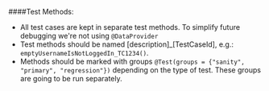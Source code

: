 ####Test Methods:
* All test cases are kept in separate test methods. To simplify future debugging we're not using `@DataProvider`
* Test methods should be named \[description\]_\[TestCaseId\], e.g.: `emptyUsernameIsNotLoggedIn_TC1234()`.
* Methods should be marked with groups `@Test(groups = {"sanity", "primary", "regression"})` depending on the type of
 test. These groups are going to be run separately.